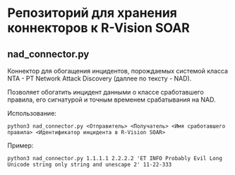 # Репозиторий для хранения коннекторов к R-Vision SOAR 
## nad_connector.py 

Коннектор для обогащения инцидентов, порождаемых системой класса NTA - PT Network Attack Discovery (даллее по тексту - NAD).

Позволяет обогатить инцидент данными о классе сработавшего правила, его сигнатурой и точным временем срабатывания на NAD.

Использование:

```shell 
python3 nad_connector.py <Отправитель> <Получатель> <Имя сработавшего правила> <Идентификатор инцидента в R-Vision SOAR> 
```

Пример:

```shell 
python3 nad_connector.py 1.1.1.1 2.2.2.2 'ET INFO Probably Evil Long Unicode string only string and unescape 2' 11-22-333 
```
#
